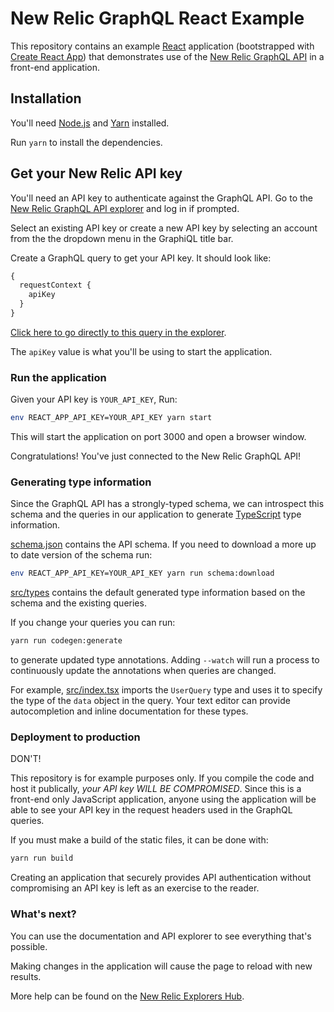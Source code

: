 # New Relic GraphQL React Example

This repository contains an example [React](https://reactjs.org/) application
(bootstrapped with
[Create React App](https://github.com/facebookincubator/create-react-app)) that
demonstrates use of the
[New Relic GraphQL API](https://docs.newrelic.com/docs/apis/graphql-api) in a
front-end application.

## Installation

You'll need [Node.js](https://nodejs.org) and [Yarn](https://yarnpkg.com) installed.

Run `yarn` to install the dependencies.

## Get your New Relic API key

You'll need an API key to authenticate against the GraphQL API. Go to the
[New Relic GraphQL API explorer](https://api.newrelic.com/graphiql) and log in if prompted.

Select an existing API key or create a new API key by selecting an account from
the the dropdown menu in the GraphiQL title bar.

Create a GraphQL query to get your API key. It should look like:

```graphql
{
  requestContext {
    apiKey
  }
}
```

[Click here to go directly to this query in the explorer](https://api.newrelic.com/graphiql?query=%7B%0A%20%20requestContext%20%7B%0A%20%20%20%20apiKey%0A%20%20%7D%0A%7D%0A).

The `apiKey` value is what you'll be using to start the application.

### Run the application

Given your API key is `YOUR_API_KEY`, Run:

```bash
env REACT_APP_API_KEY=YOUR_API_KEY yarn start
```

This will start the application on port 3000 and open a browser window.

Congratulations! You've just connected to the New Relic GraphQL API!

### Generating type information

Since the GraphQL API has a strongly-typed schema, we can introspect this schema
and the queries in our application to generate
[TypeScript](https://www.typescriptlang.org/) type information.

[schema.json](schema.json) contains the API schema. If you need to download a
more up to date version of the schema run:

```bash
env REACT_APP_API_KEY=YOUR_API_KEY yarn run schema:download
```

[src/types](src/types) contains the default generated type information based on
the schema and the existing queries.

If you change your queries you can run:

```bash
yarn run codegen:generate
```

to generate updated type annotations. Adding `--watch` will run a process to
continuously update the annotations when queries are changed.

For example, [src/index.tsx](src/index.tsx) imports the `UserQuery` type and uses it to
specify the type of the `data` object in the query. Your text editor can provide
autocompletion and inline documentation for these types.

### Deployment to production

DON'T!

This repository is for example purposes only. If you compile the code and host
it publically, _your API key WILL BE COMPROMISED_. Since this is a front-end
only JavaScript application, anyone using the application will be able to see
your API key in the request headers used in the GraphQL queries.

If you must make a build of the static files, it can be done with:

```bash
yarn run build
```

Creating an application that securely provides API authentication without
compromising an API key is left as an exercise to the reader.

### What's next?

You can use the documentation and API explorer to see everything that's possible.

Making changes in the application will cause the page to reload with new results.

More help can be found on the [New Relic Explorers Hub](https://discuss.newrelic.com/).

